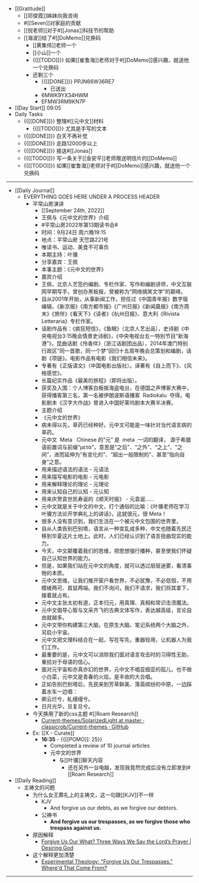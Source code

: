 - [[Gratitude]]
    - [[邓俊霞]]姊妹向我咨询
    - #[[Seven]]对家庭的贡献
    - [[倪老师]]对于#[[Jonas]]科技节的帮助
    - [[海波]]给了#[[DoMemo]]兑换码
        - [[黄集伟]]老师一个
        - [[小山]]一个
        - {{[[TODO]]}} 如果[[崔鲁海]]老师对于#[[DoMemo]]感兴趣，就送他一个兑换码
        - 还剩三个
            - {{[[DONE]]}} PPJN66W36RE7
                - 已送出
            - 6MWK9YX34HWM
            - EFMW3RM9KN7P
- [[Day Start]] 09:05
- Daily Tasks
    - {{[[DONE]]}} 整理#[[元中文]]材料
        - {{[[TODO]]}} 尤其是手写的文本
    - {{[[DONE]]}} 白天不再补觉
    - {{[[DONE]]}} 走路12000步以上
    - {{[[DONE]]}} 接送#[[Jonas]]
    - {{[[TODO]]}} 写一条关于[[金安平]]老师赠送明信片的[[DoMemo]]
    - {{[[TODO]]}} 如果[[崔鲁海]]老师对于#[[DoMemo]]感兴趣，就送他一个兑换码
- ---
- [[Daily Journal]] 
    - EVERYTHING GOES HERE UNDER A PROCESS HEADER
        - 平常山房演讲
            - [[September 24th, 2022]]
            - 王佩与《元中文的世界》介绍
            - #平常山房2022年第13期读书会#
            - 时间：9月24日 周六晚19:15
            - 地点：平常山房 天竺路221号
            - 唯读书、运动、美食不可辜负
            - 本期主持：叶骥
            - 分享嘉宾：王佩
            - 本事主题：《元中文的世界》
            - 嘉宾介绍
            - 王佩，北京人艺签约编剧、专栏作家、写作和编剧讲师，中文互联网早期写手，曾创办黑板报，曾被称为“网络搞笑文学”的巅峰。
            - 自从2001年开始，从事新闻工作，担任过《中国青年报》数字版编辑，《新京报》《南方都市报》《广州日报》《新闻晨报》《南方周末》《旅伴》《看天下》《读者》《杭州日报》、意大利《Rivista   Letteraria》专栏作家。
            - 话剧作品有：《疯狂短信》，《鱼眼》（北京人艺出品），史诗剧《中央电视台3·15晚会情景史诗剧》，《中央电视台五一特别节目“新海港”》，昆曲话剧《怜香伴》（浙江话剧团出品），2014年澳门特别行政区"同一首歌，同一个梦"回归十五周年晚会总策划和编剧，话剧《项链》。电影作品有电影《我们相信未来》。
            - 专著有《正版语文》（中国电影出版社）。译著有《自上而下》、《风格感觉》。
            - 长篇纪实作品《最美的旅程》（即将出版）。
            - 获奖及入围：个人博客白板报海盗电台，在德国之声博客大赛中，获得播客第三名，第一名被伊朗波斯语播客  Radiokalu  夺得。电影剧本《汉字大作战》曾进入中国好莱坞剧本大赛半决赛。
            - 主题介绍
            - 《元中文的世界》
            - 病未得以先，草药已经种好。元中文可能是一味针对当代语言病的草药。
            - 元中文  Meta   Chinese 的“元” 是  meta  一词的翻译， 源于希腊语前置词与前缀“μετά”，意思是“之后”、“之外”、“之上”、“之间”，进而延伸为“有变化的”、“超出一般限制的”、甚至“指向自身”之意。
            - 用来描述语法的语法 - 元语法
            - 用来描写电影的电影 - 元电影
            - 用来解释理论的理论 - 元理论
            - 用来认知自己的认知 - 元认知
            - 用来庆贺袁世凯寿诞的《顺天时报》 - 元袁诞……
            - 元中文就是关于中文的中文，打个通俗的比喻：《叶骥老师在学习叶骥方法论开学典礼上的讲话》，这就很元，很 Meta！
            - 很多人没有意识到，我们生活在一个被元中文包围的世界里。
            - 自从人类告别巴别塔，语言从一种变乱成多种，中文也随着先民迁移到华夏这片土地上。此时，人们已经认识到了语言扭曲现实的能力。
            - 今天，中文颠覆着我们的思维，把思想强行播种，甚至使我们怀疑自己认知世界的能力。
            - 但是，如果我们站在元中文的角度，就可以透过层层迷雾，看清事物的本质。
            - 元中文思维，让我们推开窗户看世界，不必犹豫，不必低佪，不用模棱两可、首鼠两端。我们不询问，我们不请求，我们将其拿下，接着就占有。
            - 元中文主张太初有道，正本归元，用真理、真相和常识击溃魔法。
            - 元中文倡导心智与文采齐飞的古典文体写作，表达越高级，言论自由就越多。
            - 元中文带你构建第三大脑，在原生大脑、笔记系统两个大脑之外，另启小宇宙。
            - 元中文把文理科结合在一起，写在写先，重器轻用，让机器人为我们工作。
            - 最重要的是，元中文可以消除我们面对语言攻击时的习得性无助，重拾对于母语的信心。
            - 面对元宇宙和亦真亦幻的世界，元中文不唱亚细亚的孤儿，也不做小白菜，元中文是青春的火焰，是丰收的大合唱。
            - 正如告别巴别塔后，先民来到芳草鲜美、落英缤纷的中原，一边踩着水车一边唱：
            - 卿云烂兮，糺缦缦兮。
            - 日月光华，旦复旦兮。
        - 今天换用了新的css主题 #[[Roam Research]]
            - [Current-themes/SolarizedLight at master · classicrob/Current-themes · GitHub](https://github.com/classicrob/Current-themes/blob/master/SolarizedLight)
        - Ex: [[X - Curate]]
            - **16:35** - {{[[POMO]]: 25}}
                -  Completed a review of 10 journal articles
                - 元中文的世界
                    - 与[[叶骥]]聊天内容
                        - 还在另外一台电脑，发现我竟然完成后没有立即发到#[[Roam Research]]
- [[Daily Reading]]
    - 主祷文的问题
        - 为什么女王葬礼上的主祷文，这一句跟[[KJV]]不一样
            - KJV
                - And forgive us our debts, as we forgive our debtors.
            - 公祷书
                - __And forgive us our trespasses, as we forgive those who trespass against us.__
        - 原因解释
            - [Forgive Us Our What? Three Ways We Say the Lord’s Prayer | Desiring God](https://www.desiringgod.org/articles/forgive-us-our-what)
        - 这个解释更加清楚
            - [Experimental Theology: "Forgive Us Our Trespasses." Where'd That Come From?](http://experimentaltheology.blogspot.com/2012/12/forgive-us-our-trespasses-whered-that.html)
- ---
